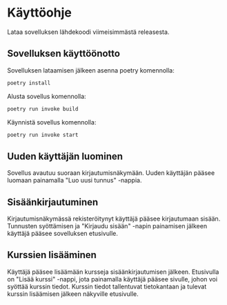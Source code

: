 # Käyttöohje

Lataa sovelluksen lähdekoodi viimeisimmästä releasesta.

## Sovelluksen käyttöönotto

Sovelluksen lataamisen jälkeen asenna poetry komennolla:

```bash
poetry install
```

Alusta sovellus komennolla:

```bash
poetry run invoke build
```

Käynnistä sovellus komennolla:

```bash
poetry run invoke start
```

## Uuden käyttäjän luominen

Sovellus avautuu suoraan kirjautumisnäkymään. Uuden käyttäjän pääsee luomaan painamalla "Luo uusi tunnus" -nappia. 

## Sisäänkirjautuminen

Kirjautumisnäkymässä rekisteröitynyt käyttäjä pääsee kirjautumaan sisään. Tunnusten syöttämisen ja "Kirjaudu sisään" -napin painamisen jälkeen käyttäjä pääsee sovelluksen etusivulle.

## Kurssien lisääminen

Käyttäjä pääsee lisäämään kursseja sisäänkirjautumisen jälkeen. Etusivulla on "Lisää kurssi" -nappi, jota painamalla käyttäjä pääsee sivulle, johon voi syöttää kurssin tiedot. Kurssin tiedot tallentuvat tietokantaan ja tulevat kurssin lisäämisen jälkeen näkyville etusivulle.


